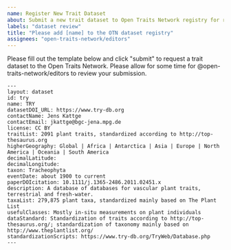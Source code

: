```yaml
---
name: Register New Trait Dataset
about: Submit a new trait dataset to Open Traits Network registry for review.
labels: "dataset review" 
title: "Please add [name] to the OTN dataset registry"
assignees: "open-traits-network/editors"
---
```


Please fill out the template below and click "submit" to request a trait dataset to the Open Traits Network. Please allow for some time for @open-traits-network/editors to review your submission.

```
---
layout: dataset
id: try
name: TRY
datasetDOI_URL: https://www.try-db.org
contactName: Jens Kattge
contactEmail: jkattge@bgc-jena.mpg.de
license: CC BY
traitList: 2091 plant traits, standardized according to http://top-thesaurus.org
higherGeography: Global | Africa | Antarctica | Asia | Europe | North America | Oceania | South America
decimalLatitude:
decimalLongitude:
taxon: Tracheophyta
eventDate: about 1900 to current
paperDOIcitation: 10.1111/j.1365-2486.2011.02451.x
description: A database of databases for vascular plant traits, terrestrial and fresh-water.
taxaList: 279,875 plant taxa, standardized mainly based on The Plant List
usefulClasses: Mostly in-situ measurements on plant individuals
dataStandard: Standardization of traits according to http://top-thesaurus.org/; standardization of taxonomy mainly based on http://www.theplantlist.org/
standardizationScripts: https://www.try-db.org/TryWeb/Database.php
---
```



